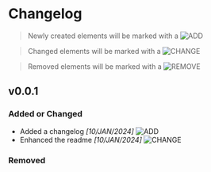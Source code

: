 <!-- Changelog Title -->
# Changelog
> Newly created elements will be marked with a ![ADD][add-shield]


> Changed elements will be marked with a ![CHANGE][change-shield]


> Removed elements will be marked with a ![REMOVE][remove-shield]

<!-- Changelog Version -->
## v0.0.1

<!-- Feature Additions and Enhancements-->
### Added or Changed
- Added a changelog *[10/JAN/2024]* ![ADD][add-shield]
- Enhanced the readme *[10/JAN/2024]* ![CHANGE][change-shield]


<!-- Feature Removal -->
### Removed

<!-- Markdown Links and Images -->
[add-shield]: https://img.shields.io/badge/-addition-green
[change-shield]: https://img.shields.io/badge/-change-blue
[remove-shield]: https://img.shields.io/badge/-remove-red
